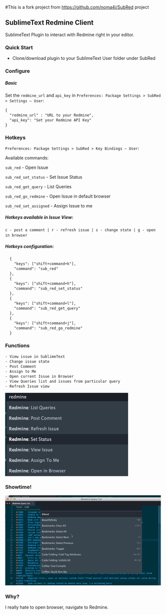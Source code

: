 #This is a fork project from https://github.com/noma4i/SubRed project

## SublimeText Redmine Client

SublimeText Plugin to interact with Redmine right in your editor.

### Quick Start
- Clone/download plugin to your SublimeText User folder under SubRed

### Configure

##### Basic
Set the `redmine_url` and `api_key` in `Preferences: Package Settings > SubRed > Settings – User`:

```
{
  "redmine_url" : "URL to your Redmine",
  "api_key": "Set your Redmine API Key"
}
```

### Hotkeys
`Preferences: Package Settings > SubRed > Key Bindings – User`:

Available commands:

`sub_red` - Open Issue

`sub_red_set_status` - Set Issue Status

`sub_red_get_query` - List Queries

`sub_red_go_redmine` - Open Issue in default browser

`sub_red_set_assigned` - Assign Issue to me

##### Hotkeys available in Issue View:
`c - post a comment | r - refresh issue | s - change state | g - open in browser`

##### Hotkeys configuration:

```
  {
    "keys": ["shift+command+k"],
    "command": "sub_red"
  },
  {
    "keys": ["shift+command+h"],
    "command": "sub_red_set_status"
  },
  {
    "keys": ["shift+command+l"],
    "command": "sub_red_get_query"
  },
  {
    "keys": ["shift+command+j"],
    "command": "sub_red_go_redmine"
  }
```

### Functions

	- View issue in SublimeText
	- Change issue state
	- Post Comment
	- Assign to Me
	- Open current Issue in Browser
	- View Queries list and issues from particular query
	- Refresh Issue view

![Functions](screenshots/features.png?raw=true)

### Showtime!
![Query](screenshots/subred_show.gif?raw=true)

### Why?

I really hate to open browser, navigate to Redmine.

